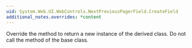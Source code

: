 ```yaml
---
uid: System.Web.UI.WebControls.NextPreviousPagerField.CreateField
additional_notes.overrides: *content
---
```


<p>Override the <xref href="System.Web.UI.WebControls.NextPreviousPagerField.CreateField"></xref> method to return a new instance of the derived class. Do not call the <xref href="System.Web.UI.WebControls.NextPreviousPagerField.CreateField"></xref> method of the base class.</p>


